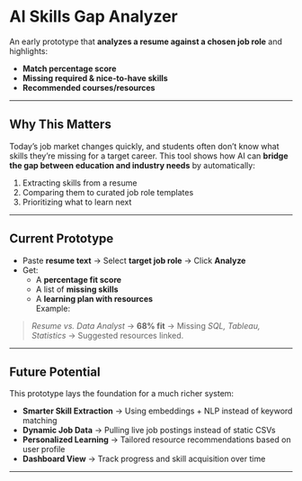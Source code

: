 # AI Skills Gap Analyzer  
An early prototype that **analyzes a resume against a chosen job role** and highlights:  
- **Match percentage score**  
- **Missing required & nice-to-have skills**  
- **Recommended courses/resources**  

---

## Why This Matters  
Today’s job market changes quickly, and students often don’t know what skills they’re missing for a target career. This tool shows how AI can **bridge the gap between education and industry needs** by automatically:  
1. Extracting skills from a resume  
2. Comparing them to curated job role templates  
3. Prioritizing what to learn next  

---

## Current Prototype  
- Paste **resume text** → Select **target job role** → Click **Analyze**  
- Get:  
  - A **percentage fit score**  
  - A list of **missing skills**  
  - A **learning plan with resources**  
Example:  
> *Resume vs. Data Analyst* → **68% fit** → Missing *SQL, Tableau, Statistics* → Suggested resources linked.  

---

## Future Potential  
This prototype lays the foundation for a much richer system:  
- **Smarter Skill Extraction** → Using embeddings + NLP instead of keyword matching  
- **Dynamic Job Data** → Pulling live job postings instead of static CSVs  
- **Personalized Learning** → Tailored resource recommendations based on user profile  
- **Dashboard View** → Track progress and skill acquisition over time  

---
